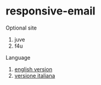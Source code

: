 # responsive-email

Optional site
1. juve
2. f4u

Language
1. [english version](http://www.rawgit.com/cromozooom/responsive-email/master/index_en.html)
2. [versione italiana](http://www.rawgit.com/cromozooom/responsive-email/master/index_it.html)


